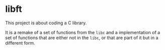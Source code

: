 # libft

This project is about coding a C library.

It is a remake of a set of functions from the `libc` and a implementation of a set of functions that are either not in the `libc`, or that are part of it but in a different form.
